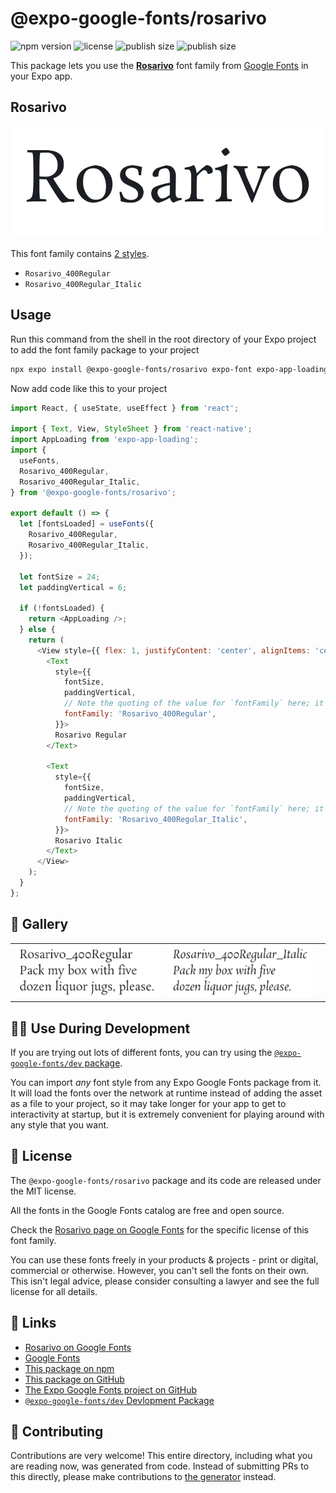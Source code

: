 # @expo-google-fonts/rosarivo

![npm version](https://flat.badgen.net/npm/v/@expo-google-fonts/rosarivo)
![license](https://flat.badgen.net/github/license/expo/google-fonts)
![publish size](https://flat.badgen.net/packagephobia/install/@expo-google-fonts/rosarivo)
![publish size](https://flat.badgen.net/packagephobia/publish/@expo-google-fonts/rosarivo)

This package lets you use the [**Rosarivo**](https://fonts.google.com/specimen/Rosarivo) font family from [Google Fonts](https://fonts.google.com/) in your Expo app.

## Rosarivo

![Rosarivo](./font-family.png)

This font family contains [2 styles](#-gallery).

- `Rosarivo_400Regular`
- `Rosarivo_400Regular_Italic`

## Usage

Run this command from the shell in the root directory of your Expo project to add the font family package to your project
```sh
npx expo install @expo-google-fonts/rosarivo expo-font expo-app-loading
```

Now add code like this to your project
```js
import React, { useState, useEffect } from 'react';

import { Text, View, StyleSheet } from 'react-native';
import AppLoading from 'expo-app-loading';
import {
  useFonts,
  Rosarivo_400Regular,
  Rosarivo_400Regular_Italic,
} from '@expo-google-fonts/rosarivo';

export default () => {
  let [fontsLoaded] = useFonts({
    Rosarivo_400Regular,
    Rosarivo_400Regular_Italic,
  });

  let fontSize = 24;
  let paddingVertical = 6;

  if (!fontsLoaded) {
    return <AppLoading />;
  } else {
    return (
      <View style={{ flex: 1, justifyContent: 'center', alignItems: 'center' }}>
        <Text
          style={{
            fontSize,
            paddingVertical,
            // Note the quoting of the value for `fontFamily` here; it expects a string!
            fontFamily: 'Rosarivo_400Regular',
          }}>
          Rosarivo Regular
        </Text>

        <Text
          style={{
            fontSize,
            paddingVertical,
            // Note the quoting of the value for `fontFamily` here; it expects a string!
            fontFamily: 'Rosarivo_400Regular_Italic',
          }}>
          Rosarivo Italic
        </Text>
      </View>
    );
  }
};

```

## 🔡 Gallery


||||
|-|-|-|
|![Rosarivo_400Regular](./Rosarivo_400Regular.ttf.png)|![Rosarivo_400Regular_Italic](./Rosarivo_400Regular_Italic.ttf.png)|||


## 👩‍💻 Use During Development

If you are trying out lots of different fonts, you can try using the [`@expo-google-fonts/dev` package](https://github.com/expo/google-fonts/tree/master/font-packages/dev#readme).

You can import *any* font style from any Expo Google Fonts package from it. It will load the fonts
over the network at runtime instead of adding the asset as a file to your project, so it may take longer
for your app to get to interactivity at startup, but it is extremely convenient
for playing around with any style that you want.

## 📖 License

The `@expo-google-fonts/rosarivo` package and its code are released under the MIT license.

All the fonts in the Google Fonts catalog are free and open source.

Check the [Rosarivo page on Google Fonts](https://fonts.google.com/specimen/Rosarivo) for the specific license of this font family.

You can use these fonts freely in your products & projects - print or digital, commercial or otherwise. However, you can't sell the fonts on their own. This isn't legal advice, please consider consulting a lawyer and see the full license for all details.

## 🔗 Links

- [Rosarivo on Google Fonts](https://fonts.google.com/specimen/Rosarivo)
- [Google Fonts](https://fonts.google.com/)
- [This package on npm](https://www.npmjs.com/package/@expo-google-fonts/rosarivo)
- [This package on GitHub](https://github.com/expo/google-fonts/tree/master/font-packages/rosarivo)
- [The Expo Google Fonts project on GitHub](https://github.com/expo/google-fonts)
- [`@expo-google-fonts/dev` Devlopment Package](https://github.com/expo/google-fonts/tree/master/font-packages/dev)

## 🤝 Contributing

Contributions are very welcome! This entire directory, including what you are reading now, was generated from code. Instead of submitting PRs to this directly, please make contributions to [the generator](https://github.com/expo/google-fonts/tree/master/packages/generator) instead.
